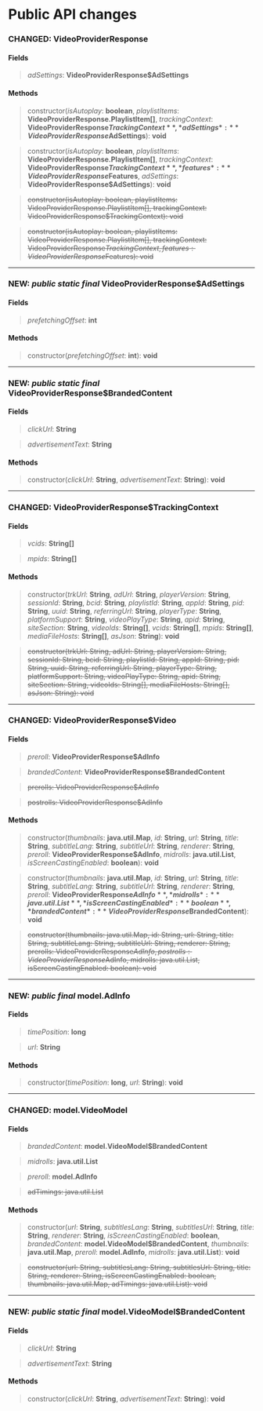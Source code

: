 # Public API changes
### CHANGED:  VideoProviderResponse
#### Fields


> *adSettings*: **VideoProviderResponse$AdSettings**


#### Methods


> constructor(*isAutoplay*: **boolean**, *playlistItems*: **VideoProviderResponse.PlaylistItem[]**, *trackingContext*: **VideoProviderResponse$TrackingContext**, *adSettings*: **VideoProviderResponse$AdSettings**): **void**

> constructor(*isAutoplay*: **boolean**, *playlistItems*: **VideoProviderResponse.PlaylistItem[]**, *trackingContext*: **VideoProviderResponse$TrackingContext**, *features*: **VideoProviderResponse$Features**, *adSettings*: **VideoProviderResponse$AdSettings**): **void**

> ~~constructor(isAutoplay: boolean, playlistItems: VideoProviderResponse.PlaylistItem[], trackingContext: VideoProviderResponse$TrackingContext): void~~

> ~~constructor(isAutoplay: boolean, playlistItems: VideoProviderResponse.PlaylistItem[], trackingContext: VideoProviderResponse$TrackingContext, features: VideoProviderResponse$Features): void~~


-----

### NEW: *public* *static* *final* VideoProviderResponse$AdSettings
#### Fields


> *prefetchingOffset*: **int**


#### Methods


> constructor(*prefetchingOffset*: **int**): **void**


-----

### NEW: *public* *static* *final* VideoProviderResponse$BrandedContent
#### Fields


> *clickUrl*: **String**

> *advertisementText*: **String**


#### Methods


> constructor(*clickUrl*: **String**, *advertisementText*: **String**): **void**


-----

### CHANGED:  VideoProviderResponse$TrackingContext
#### Fields


> *vcids*: **String[]**

> *mpids*: **String[]**


#### Methods


> constructor(*trkUrl*: **String**, *adUrl*: **String**, *playerVersion*: **String**, *sessionId*: **String**, *bcid*: **String**, *playlistId*: **String**, *appId*: **String**, *pid*: **String**, *uuid*: **String**, *referringUrl*: **String**, *playerType*: **String**, *platformSupport*: **String**, *videoPlayType*: **String**, *apid*: **String**, *siteSection*: **String**, *videoIds*: **String[]**, *vcids*: **String[]**, *mpids*: **String[]**, *mediaFileHosts*: **String[]**, *asJson*: **String**): **void**

> ~~constructor(trkUrl: String, adUrl: String, playerVersion: String, sessionId: String, bcid: String, playlistId: String, appId: String, pid: String, uuid: String, referringUrl: String, playerType: String, platformSupport: String, videoPlayType: String, apid: String, siteSection: String, videoIds: String[], mediaFileHosts: String[], asJson: String): void~~


-----

### CHANGED:  VideoProviderResponse$Video
#### Fields


> *preroll*: **VideoProviderResponse$AdInfo**

> *brandedContent*: **VideoProviderResponse$BrandedContent**

> ~~prerolls: VideoProviderResponse$AdInfo~~

> ~~postrolls: VideoProviderResponse$AdInfo~~


#### Methods


> constructor(*thumbnails*: **java.util.Map**, *id*: **String**, *url*: **String**, *title*: **String**, *subtitleLang*: **String**, *subtitleUrl*: **String**, *renderer*: **String**, *preroll*: **VideoProviderResponse$AdInfo**, *midrolls*: **java.util.List**, *isScreenCastingEnabled*: **boolean**): **void**

> constructor(*thumbnails*: **java.util.Map**, *id*: **String**, *url*: **String**, *title*: **String**, *subtitleLang*: **String**, *subtitleUrl*: **String**, *renderer*: **String**, *preroll*: **VideoProviderResponse$AdInfo**, *midrolls*: **java.util.List**, *isScreenCastingEnabled*: **boolean**, *brandedContent*: **VideoProviderResponse$BrandedContent**): **void**

> ~~constructor(thumbnails: java.util.Map, id: String, url: String, title: String, subtitleLang: String, subtitleUrl: String, renderer: String, prerolls: VideoProviderResponse$AdInfo, postrolls: VideoProviderResponse$AdInfo, midrolls: java.util.List, isScreenCastingEnabled: boolean): void~~


-----

### NEW: *public* *final* model.AdInfo
#### Fields


> *timePosition*: **long**

> *url*: **String**


#### Methods


> constructor(*timePosition*: **long**, *url*: **String**): **void**


-----

### CHANGED:  model.VideoModel
#### Fields


> *brandedContent*: **model.VideoModel$BrandedContent**

> *midrolls*: **java.util.List**

> *preroll*: **model.AdInfo**

> ~~adTimings: java.util.List~~


#### Methods


> constructor(*url*: **String**, *subtitlesLang*: **String**, *subtitlesUrl*: **String**, *title*: **String**, *renderer*: **String**, *isScreenCastingEnabled*: **boolean**, *brandedContent*: **model.VideoModel$BrandedContent**, *thumbnails*: **java.util.Map**, *preroll*: **model.AdInfo**, *midrolls*: **java.util.List**): **void**

> ~~constructor(url: String, subtitlesLang: String, subtitlesUrl: String, title: String, renderer: String, isScreenCastingEnabled: boolean, thumbnails: java.util.Map, adTimings: java.util.List): void~~


-----

### NEW: *public* *static* *final* model.VideoModel$BrandedContent
#### Fields


> *clickUrl*: **String**

> *advertisementText*: **String**


#### Methods


> constructor(*clickUrl*: **String**, *advertisementText*: **String**): **void**
